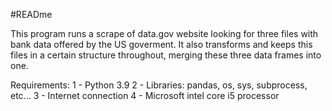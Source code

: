 #READme

This program runs a scrape of data.gov website looking for three files with bank data offered by the US goverment.
It also transforms and keeps this files in a certain structure throughout, merging these three data frames into one.

Requirements:
1 - Python 3.9
2 - Libraries: pandas, os, sys, subprocess, etc...
3 - Internet connection
4 - Microsoft intel core i5 processor

